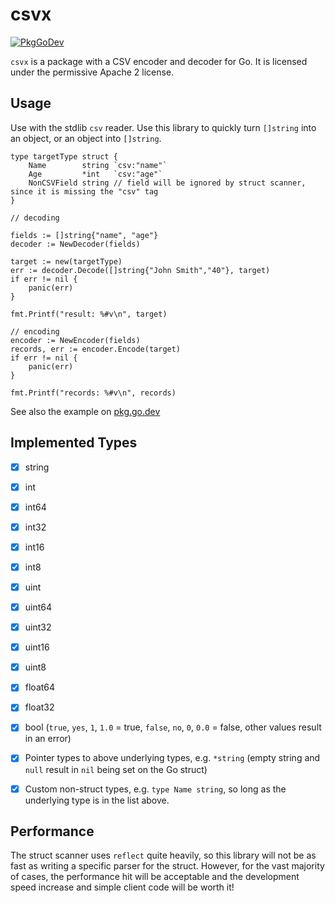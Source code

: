 # csvx

[![PkgGoDev](https://pkg.go.dev/badge/github.com/jamesrr39/csvx)](https://pkg.go.dev/github.com/jamesrr39/csvx)

`csvx` is a package with a CSV encoder and decoder for Go. It is licensed under the permissive Apache 2 license.

## Usage

Use with the stdlib `csv` reader. Use this library to quickly turn `[]string` into an object, or an object into `[]string`.

```
type targetType struct {
    Name        string `csv:"name"`
    Age         *int   `csv:"age"`
    NonCSVField string // field will be ignored by struct scanner, since it is missing the "csv" tag
}

// decoding

fields := []string{"name", "age"}
decoder := NewDecoder(fields)

target := new(targetType)
err := decoder.Decode([]string{"John Smith","40"}, target)
if err != nil {
    panic(err)
}

fmt.Printf("result: %#v\n", target)

// encoding
encoder := NewEncoder(fields)
records, err := encoder.Encode(target)
if err != nil {
    panic(err)
}

fmt.Printf("records: %#v\n", records)
```

See also the example on [pkg.go.dev](https://pkg.go.dev/github.com/jamesrr39/csvx#example-package)

## Implemented Types

- [x] string
- [x] int
- [x] int64
- [x] int32
- [x] int16
- [x] int8
- [x] uint
- [x] uint64
- [x] uint32
- [x] uint16
- [x] uint8
- [x] float64
- [x] float32
- [x] bool (`true`, `yes`, `1`, `1.0` = true, `false`, `no`, `0`, `0.0` = false, other values result in an error)

- [x] Pointer types to above underlying types, e.g. `*string` (empty string and `null` result in `nil` being set on the Go struct)
- [x] Custom non-struct types, e.g. `type Name string`, so long as the underlying type is in the list above.

## Performance

The struct scanner uses `reflect` quite heavily, so this library will not be as fast as writing a specific parser for the struct. However, for the vast majority of cases, the performance hit will be acceptable and the development speed increase and simple client code will be worth it!
